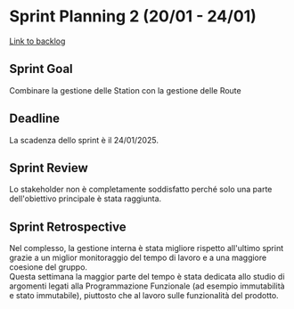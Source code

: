 # Sprint Planning 2 (20/01 - 24/01)
[Link to backlog](./backlogs/2-backlog)

## Sprint Goal
Combinare la gestione delle Station con la gestione delle Route

## Deadline
La scadenza dello sprint è il 24/01/2025.

## Sprint Review
Lo stakeholder non è completamente soddisfatto perché solo una parte dell'obiettivo principale è stata raggiunta.

## Sprint Retrospective
Nel complesso, la gestione interna è stata migliore rispetto all'ultimo sprint grazie a un miglior monitoraggio del tempo di lavoro e a una maggiore coesione del gruppo.  
Questa settimana la maggior parte del tempo è stata dedicata allo studio di argomenti legati alla Programmazione Funzionale (ad esempio immutabilità e stato immutabile), piuttosto che al lavoro sulle funzionalità del prodotto.